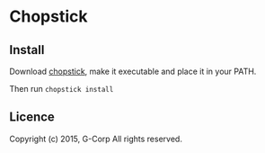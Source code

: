 # Chopstick

## Install

Download [chopstick](https://github.com/botsunit/chopstick/wiki/chopstick), make it executable and place it in your PATH.

Then run `chopstick install`

## Licence

Copyright (c) 2015, G-Corp
All rights reserved.

